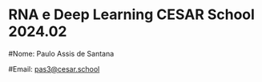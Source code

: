 # RNA e Deep Learning CESAR School 2024.02

#Nome: Paulo Assis de Santana

#Email: pas3@cesar.school
